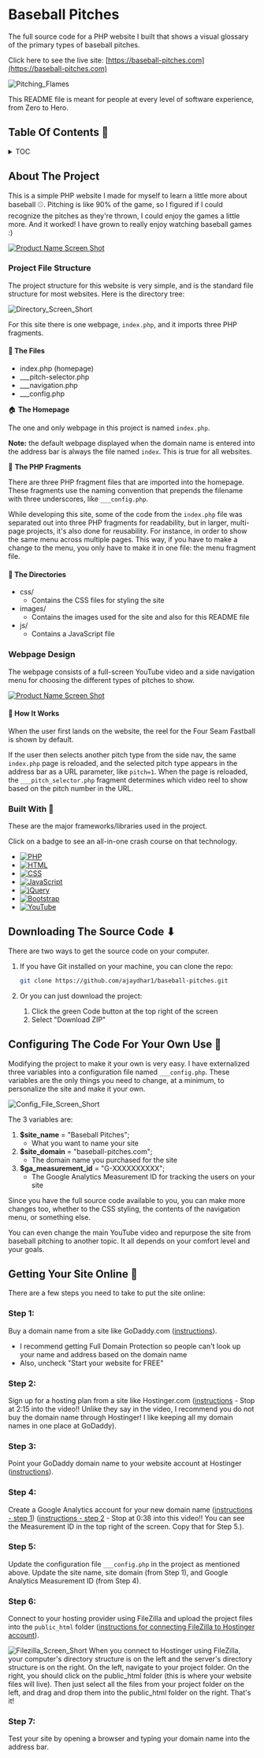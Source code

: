 # Baseball Pitches
The full source code for a PHP website I built that shows a visual glossary of the primary types of baseball pitches.

Click here to see the live site: [https://baseball-pitches.com](https://baseball-pitches.com)

![Pitching_Flames][pitching-flames]

This README file is meant for people at every level of software experience, from Zero to Hero.

<!-- TOC -->
## Table Of Contents 📓

<!-- TABLE OF CONTENTS -->
<!--
<details>
  <summary>TOC</summary>
  <ol>
    <li>
      <a href="#about-the-project">About The Project</a>
      <ul>
         <li><a href=#project-file-structure>Project File Structure</a></li>
         <ul>
            <li><a href="#the-files">The Files</a></li>
            <li><a href="#the-directories">The Directories</a></li>
         </ul>
         <li><a href="#webpage-design">Webpage Design</a></li>
         <li><a href="#built-with">Built With</a></li>
      </ul>
    </li>
    <li><a href="#downloading-the-source-code">Downloading The Source Code</a></li>
    <li><a href="#configuring-the-code-for-your-own-use">Configuring The Code For Your Own Use</a></li>
    <li><a href="#getting-your-site-online">Getting Your Site Online</a></li>
  </ol>
</details>
-->

<details>
  <summary>TOC</summary>
  <ol>
    <li>
      About The Project
      <ul>
         <li>Project File Structure</li>
         <ul>
            <li>📝 The Files</li>
            <li>📂 The Directories</li>
         </ul>
         <li>Webpage Design</li>
         <li>Built With 🔨</li>
      </ul>
    </li>
    <li>Downloading The Source Code</li>
    <li>Configuring The Code For Your Own Use</li>
    <li>Getting Your Site Online</li>
  </ol>
</details>


<!-- ABOUT THE PROJECT -->
## About The Project

This is a simple PHP website I made for myself to learn a little more about baseball ⚾. Pitching is like 90% of the game, so I figured if I could recognize the pitches as they're thrown, I could enjoy the games a little more. And it worked! I have grown to really enjoy watching baseball games :)

[![Product Name Screen Shot][product-screenshot]](https://baseball-pitches.com)

### Project File Structure

The project structure for this website is very simple, and is the standard file structure for most websites. Here is the directory tree:

![Directory_Screen_Short][directory-screenshot]

For this site there is one webpage, ```index.php```, and it imports three PHP fragments. 

#### 📝 The Files

* index.php (homepage)
* ___pitch-selector.php
* ___navigation.php
* ___config.php

🏠 **The Homepage**

The one and only webpage in this project is named ```index.php```.

**Note:** the default webpage displayed when the domain name is entered into the address bar is always the file named ```index```. This is true for all websites.

👑 **The PHP Fragments**

There are three PHP fragment files that are imported into the homepage. These fragments use the naming convention that prepends the filename with three underscores, like ```___config.php```.

While developing this site, some of the code from the ```index.php``` file was separated out into three PHP fragments for readability, but in larger, multi-page projects, it's also done for reusability. For instance, in order to show the same menu across multiple pages. This way, if you have to make a change to the menu, you only have to make it in one file: the menu fragment file.

#### 📂 The Directories

* css/
   * Contains the CSS files for styling the site
* images/
   * Contains the images used for the site and also for this README file
* js/
   * Contains a JavaScript file

### Webpage Design

The webpage consists of a full-screen YouTube video and a side navigation menu for choosing the different types of pitches to show.

[![Product Name Screen Shot][product-screenshot]](https://baseball-pitches.com)

#### 💼 How It Works

When the user first lands on the website, the reel for the Four Seam Fastball is shown by default.

If the user then selects another pitch type from the side nav, the same ```index.php``` page is reloaded, and the selected pitch type appears in the address bar as a URL parameter, like ```pitch=1```. When the page is reloaded, the ```___pitch_selector.php``` fragment determines which video reel to show based on the pitch number in the URL.

### Built With 🔨

These are the major frameworks/libraries used in the project.

Click on a badge to see an all-in-one crash course on that technology.

* [![PHP](https://img.shields.io/badge/PHP-777BB4?style=for-the-badge&logo=php&logoColor=white)](https://www.youtube.com/watch?v=pWBRjQBWuYA)
* [![HTML](https://img.shields.io/badge/HMTL-E34F26?style=for-the-badge&logo=html5&logoColor=white)](https://www.youtube.com/watch?v=kDyJN7qQETA)
* [![CSS](https://img.shields.io/badge/CSS-1572B6?style=for-the-badge&logo=css3&logoColor=white)](https://www.youtube.com/watch?v=CUxH_rWSI1k)
* [![JavaScript](https://img.shields.io/badge/JavaScript-F7DF1E?style=for-the-badge&logo=javascript&logoColor=323330)](https://www.youtube.com/playlist?list=PLBA965A22D89CF13B)
* [![jQuery](https://img.shields.io/badge/jQuery-0769AD?style=for-the-badge&logo=jquery&logoColor=white)](https://www.youtube.com/watch?v=BWXggB-T1jQ)
* [![Bootstrap](https://img.shields.io/badge/Bootstrap-7952B3?style=for-the-badge&logo=bootstrap&logoColor=white)](https://www.youtube.com/watch?v=Jyvffr3aCp0)
* [![YouTube](https://img.shields.io/badge/YouTube-FF0000?style=for-the-badge&logo=youtube&logoColor=white)](https://developers.google.com/youtube/iframe_api_reference)

<!-- DOWNLOADING THE SOURCE CODE -->
## Downloading The Source Code ⬇

There are two ways to get the source code on your computer.

1. If you have Git installed on your machine, you can clone the repo:
   ```sh
   git clone https://github.com/ajaydhar1/baseball-pitches.git
   ```
2. Or you can just download the project:
   
   1. Click the green Code button at the top right of the screen
   2. Select "Download ZIP"


<!-- CONFIGURING THE CODE FOR YOUR OWN USE -->
## Configuring The Code For Your Own Use 🔪

Modifying the project to make it your own is very easy. I have externalized three variables into a configuration file named ```___config.php```. These variables are the only things you need to change, at a minimum, to personalize the site and make it your own.

![Config_File_Screen_Short][config-screenshot]

The 3 variables are:

1. **$site_name** = "Baseball Pitches";
   * What you want to name your site
3. **$site_domain** = "baseball-pitches.com";
   * The domain name you purchased for the site
5. **$ga_measurement_id** = "G-XXXXXXXXXX";
   * The Google Analytics Measurement ID for tracking the users on your site

Since you have the full source code available to you, you can make more changes too, whether to the CSS styling, the contents of the navigation menu, or something else.

You can even change the main YouTube video and repurpose the site from baseball pitching to another topic. It all depends on your comfort level and your goals.

<!-- GETTING YOUR SITE ONLINE -->
## Getting Your Site Online 🔌

There are a few steps you need to take to put the site online:

### Step 1:
Buy a domain name from a site like GoDaddy.com ([instructions](https://www.godaddy.com/how-to/real-tips-from-real-guides/how-to-buy-a-domain-with-godaddy)).
  * I recommend getting Full Domain Protection so people can't look up your name and address based on the domain name
  * Also, uncheck "Start your website for FREE"

### Step 2:
Sign up for a hosting plan from a site like Hostinger.com ([instructions](https://www.youtube.com/watch?v=s8OwGRqmdMs) - Stop at 2:15 into the video!! Unlike they say in the video, I recommend you do not buy the domain name through Hostinger! I like keeping all my domain names in one place at GoDaddy).

### Step 3:
Point your GoDaddy domain name to your website account at Hostinger ([instructions](https://www.youtube.com/watch?v=k7M1p3ExdfM)).

### Step 4:
Create a Google Analytics account for your new domain name ([instructions - step 1](https://www.youtube.com/watch?v=ybK-VUAxZ_8)) ([instructions - step 2](https://www.youtube.com/watch?v=kYdRHSH2l8k) - Stop at 0:38 into this video!! You can see the Measurement ID in the top right of the screen. Copy that for Step 5.).

### Step 5:
Update the configuration file ```___config.php``` in the project as mentioned above. Update the site name, site domain (from Step 1), and Google Analytics Measurement ID (from Step 4).

### Step 6:
Connect to your hosting provider using FileZilla and upload the project files into the ```public_html``` folder ([instructions for connecting FileZilla to Hostinger account](https://www.youtube.com/watch?v=efgPQw0Aq2A)).

   ![Filezilla_Screen_Short][filezilla-screenshot]
When you connect to Hostinger using FileZilla, your computer's directory structure is on the left and the server's directory structure is on the right. On the left, navigate to your project folder. On the right, you should click on the public_html folder (this is where your website files will live). Then just select all the files from your project folder on the left, and drag and drop them into the public_html folder on the right. That's it!

### Step 7:
Test your site by opening a browser and typing your domain name into the address bar.

<!-- MARKDOWN LINKS & IMAGES -->
<!-- https://www.markdownguide.org/basic-syntax/#reference-style-links -->
[product-screenshot]: https://baseball-pitches.com/images/screenshot.jpg
[directory-screenshot]: https://baseball-pitches.com/images/directory-structure.jpg
[config-screenshot]: https://baseball-pitches.com/images/config-file-4.jpg
[filezilla-screenshot]: https://baseball-pitches.com/images/filezilla-3.jpg
[pitching-flames]: https://baseball-pitches.com/images/pitching-flames.gif
